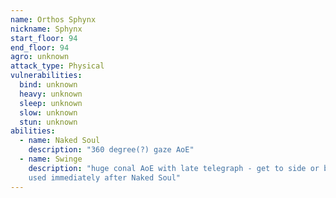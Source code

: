 ```yaml
---
name: Orthos Sphynx
nickname: Sphynx
start_floor: 94
end_floor: 94
agro: unknown
attack_type: Physical
vulnerabilities:
  bind: unknown
  heavy: unknown
  sleep: unknown
  slow: unknown
  stun: unknown
abilities:
  - name: Naked Soul
    description: "360 degree(?) gaze AoE"
  - name: Swinge
    description: "huge conal AoE with late telegraph - get to side or behind;
    used immediately after Naked Soul"
---
```


